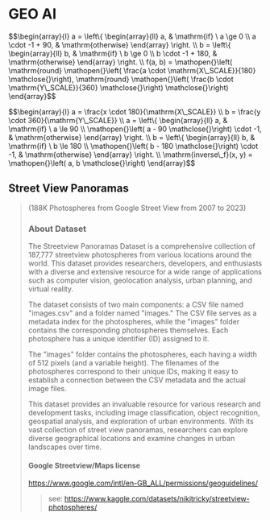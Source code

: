 GEO AI
======

$$\\begin{array}{l} a = \\left\\{ \\begin{array}{ll} a, & \\mathrm{if} \\ a \\ge 0 \\\\ a \\cdot -1 + 90, & \\mathrm{otherwise} \\end{array} \\right. \\\\ b = \\left\\{ \\begin{array}{ll} b, & \\mathrm{if} \\ b \\ge 0 \\\\ b \\cdot -1 + 180, & \\mathrm{otherwise} \\end{array} \\right. \\\\ f(a, b) = \\mathopen{}\\left( \\mathrm{round} \\mathopen{}\\left( \\frac{a \\cdot \\mathrm{X\\_SCALE}}{180} \\mathclose{}\\right), \\mathrm{round} \\mathopen{}\\left( \\frac{b \\cdot \\mathrm{Y\\_SCALE}}{360} \\mathclose{}\\right) \\mathclose{}\\right) \\end{array}$$

$$\\begin{array}{l} a = \\frac{x \\cdot 180}{\\mathrm{X\\_SCALE}} \\\\ b = \\frac{y \\cdot 360}{\\mathrm{Y\\_SCALE}} \\\\ a = \\left\\{ \\begin{array}{ll} a, & \\mathrm{if} \\ a \\le 90 \\\\ \\mathopen{}\\left( a - 90 \\mathclose{}\\right) \\cdot -1, & \\mathrm{otherwise} \\end{array} \\right. \\\\ b = \\left\\{ \\begin{array}{ll} b, & \\mathrm{if} \\ b \\le 180 \\\\ \\mathopen{}\\left( b - 180 \\mathclose{}\\right) \\cdot -1, & \\mathrm{otherwise} \\end{array} \\right. \\\\ \\mathrm{inverse\\_f}(x, y) = \\mathopen{}\\left( a, b \\mathclose{}\\right) \\end{array}$$

<!--

## Notes:

Swin Transformer: Hierarchical Vision Transformer using Shifted Windows

TinyViT: Fast Pretraining Distillation for Small Vision Transformers

Reinforcement Learning

V-net (V-Net: Fully Convolutional Neural Networks for Volumetric Medical Image Segmentation)


# goal

pred land better than 96%

-->

## Street View Panoramas

> (188K Photospheres from Google Street View from 2007 to 2023)
>
> ### About Dataset
>
>The Streetview Panoramas Dataset is a comprehensive collection of 187,777 streetview photospheres from various locations around the world. This dataset provides researchers, developers, and enthusiasts with a diverse and extensive resource for a wide range of applications such as computer vision, geolocation analysis, urban planning, and virtual reality.
>
>The dataset consists of two main components: a CSV file named "images.csv" and a folder named "images." The CSV file serves as a metadata index for the photospheres, while the "images" folder contains the corresponding photospheres themselves. Each photosphere has a unique identifier (ID) assigned to it.
>
>The "images" folder contains the photospheres, each having a width of 512 pixels (and a variable height). The filenames of the photospheres correspond to their unique IDs, making it easy to establish a connection between the CSV metadata and the actual image files.
>
>This dataset provides an invaluable resource for various research and development tasks, including image classification, object recognition, geospatial analysis, and exploration of urban environments. With its vast collection of street view panoramas, researchers can explore diverse geographical locations and examine changes in urban landscapes over time.
>
> #### Google Streetview/Maps license
>
>https://www.google.com/intl/en-GB_ALL/permissions/geoguidelines/
>
>>
>> see: https://www.kaggle.com/datasets/nikitricky/streetview-photospheres/
>>
